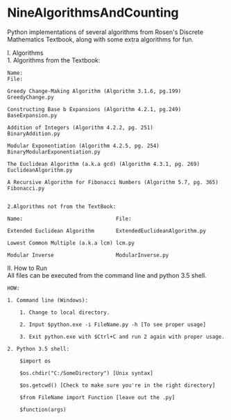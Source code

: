 # NineAlgorithmsAndCounting
Python implementations of several algorithms from Rosen's Discrete Mathematics Textbook, along with some extra algorithms for fun.  

I. Algorithms  
    1. Algorithms from the Textbook:  
    
    Name:                                                                 File:  
    
    Greedy Change-Making Algorithm (Algorithm 3.1.6, pg.199)              GreedyChange.py   
    
    Constructing Base b Expansions (Algorithm 4.2.1, pg.249)              BaseExpansion.py  
    
    Addition of Integers (Algorithm 4.2.2, pg. 251)                       BinaryAddition.py  
    
    Modular Exponentiation (Algorithm 4.2.5, pg. 254)                     BinaryModularExponentiation.py  
    
    The Euclidean Algorithm (a.k.a gcd) (Algorithm 4.3.1, pg. 269)        EuclideanAlgorithm.py  
    
    A Recursive Algorithm for Fibonacci Numbers (Algorithm 5.7, pg. 365)  Fibonacci.py  
    
    
    2.Algorithms not from the TextBook:  
    
    Name:                              File:  
    
    Extended Euclidean Algorithm       ExtendedEuclideanAlgorithm.py  
    
    Lowest Common Multiple (a.k.a lcm) lcm.py  
    
    Modular Inverse                    ModularInverse.py  
    

II. How to Run  
    All files can be executed from the command line and python 3.5 shell.  
    
    HOW:  
    
    1. Command line (Windows):  
    
        1. Change to local directory.  
        
        2. Input $python.exe -i FileName.py -h [To see proper usage]  
        
        3. Exit python.exe with $Ctrl+C and run 2 again with proper usage.  
        
    2. Python 3.5 shell:  
    
        $import os  
        
        $os.chdir("C:/SomeDirectory") [Unix syntax]  
        
        $os.getcwd() [Check to make sure you're in the right directory]  
        
        $from FileName import Function [leave out the .py]  
        
        $function(args)  
